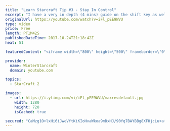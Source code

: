 ```yaml
---
title: "Learn Starcraft Tip #3 - Stay In Control"
excerpt: "I have a very in depth (4 mins) guide on the shift key as well here https://www.youtube.com/watch?v=7x9pHr544oY"
originalUrl: https://youtube.com/watch?v=iFl_pEE9WVU
type: video
price: Free
length: PT1M42S
publishedDateTime: 2017-10-24T21:18:42Z
heat: 51

featuredContent: "<iframe width=\"800\" height=\"500\" frameborder=\"0\" src=\"https://www.youtube.com/embed/iFl_pEE9WVU\" allow=\"accelerometer; autoplay; encrypted-media; gyroscope; picture-in-picture\" allowfullscreen></iframe>"

provider:
  name: WinterStarcraft
  domain: youtube.com

topics:
  - StarCraft 2

images:
  - url: https://i.ytimg.com/vi/iFl_pEE9WVU/maxresdefault.jpg
    width: 1280
    height: 720
    isCached: true

secured: "CaMzg1O+lxHi6iJweVftKiKIoHvaWkoa9mDxHJ/90fq7BAYBBg8XFHjcLu+a+LTd2H/lqyQsNErMnyihp5Biyz7jUG1mNLZbLA/rgtzn82HCLjKgnnztSmrbAGNquM+6HArAh2vFU5xsLjeRFKmCLr/Fwfn1NynnxCz7juQTWgIYKgK8cESqRkb4OsQR/ckbJT0kgcg1kVdjNGvg9u/4C+gWG1scFpa7fmhsksyX+BlgWGrDOvm/kDEWlSDHpeiCLF2/YELXdrYjnPUR6KNuZB8gVJ/fOAST/ZeWcTzA5lBEWjX9eqUTq8roMPkeatDsvmrvJlAUIo2NHPYht8BbOqxfVE9tVv5DGbQXMVXY2brNqoQ6JM4nQmcoMDGR3/PlwTp6VAg59pLDniJiyQ8ojJkPP+IkC9dRZla7ypVUwcU=;9MAADXfv0JtDEDvqX9TWrA=="
---
```



